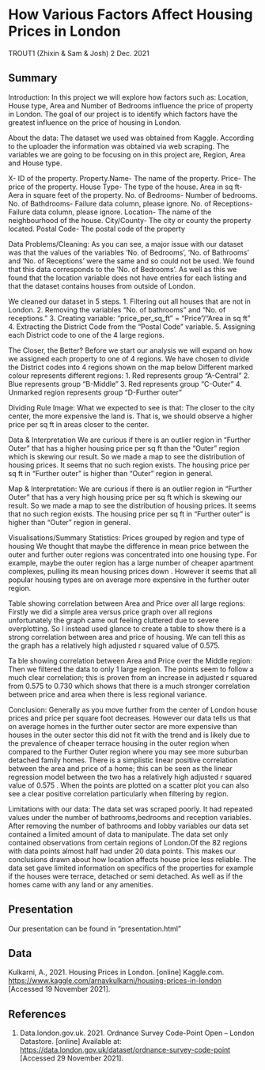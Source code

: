 How Various Factors Affect Housing Prices in London
================
TROUT1 (Zhixin & Sam & Josh)
2 Dec. 2021

## Summary

Introduction: In this project we will explore how factors such as:
Location, House type, Area and Number of Bedrooms influence the price of
property in London. The goal of our project is to identify which factors
have the greatest influence on the price of housing in London.

About the data: The dataset we used was obtained from Kaggle. According
to the uploader the information was obtained via web scraping. The
variables we are going to be focusing on in this project are, Region,
Area and House type.

X- ID of the property. Property.Name- The name of the property. Price-
The price of the property. House Type- The type of the house. Area in sq
ft- Aera in square feet of the property. No. of Bedrooms- Number of
bedrooms. No. of Bathdrooms- Failure data column, please ignore. No. of
Receptions- Failure data column, please ignore. Location- The name of
the neighbourhood of the house. City/County- The city or county the
property located. Postal Code- The postal code of the property

Data Problems/Cleaning: As you can see, a major issue with our dataset
was that the values of the variables ‘No. of Bedrooms’, ‘No. of
Bathrooms’ and ‘No. of Receptions’ were the same and so could not be
used. We found that this data corresponds to the ‘No. of Bedrooms’. As
well as this we found that the location variable does not have entries
for each listing and that the dataset contains houses from outside of
London.

We cleaned our dataset in 5 steps. 1. Filtering out all houses that are
not in London. 2. Removing the variables “No. of bathrooms” and “No. of
receptions.” 3. Creating variable: “price\_per\_sq\_ft” = “Price”/“Area
in sq ft” 4. Extracting the District Code from the “Postal Code”
variable. 5. Assigning each District code to one of the 4 large regions.

The Closer, the Better? Before we start our analysis we will expand on
how we assigned each property to one of 4 regions. We have chosen to
divide the District codes into 4 regions shown on the map below
Different marked colour represents different regions: 1. Red represents
group “A-Central” 2. Blue represents group “B-Middle” 3. Red represents
group “C-Outer” 4. Unmarked region represents group “D-Further outer”

Dividing Rule Image: What we expected to see is that: The closer to the
city center, the more expensive the land is. That is, we should observe
a higher price per sq ft in areas closer to the center.

Data & Interpretation We are curious if there is an outlier region in
“Further Outer” that has a higher housing price per sq ft than the
“Outer” region which is skewing our result. So we made a map to see the
distribution of housing prices. It seems that no such region exists. The
housing price per sq ft in “Further outer” is higher than “Outer” region
in general.

Map & Interpretation: We are curious if there is an outlier region in
“Further Outer” that has a very high housing price per sq ft which is
skewing our result. So we made a map to see the distribution of housing
prices. It seems that no such region exists. The housing price per sq ft
in “Further outer” is higher than “Outer” region in general.

Visualisations/Summary Statistics: Prices grouped by region and type of
housing We thought that maybe the difference in mean price between the
outer and further outer regions was concentrated into one housing type.
For example, maybe the outer region has a large number of cheaper
apartment complexes, pulling its mean housing prices down . However it
seems that all popular housing types are on average more expensive in
the further outer region.

Table showing correlation between Area and Price over all large regions:
Firstly we did a simple area versus price graph over all regions
unfortunately the graph came out feeling cluttered due to severe
overplotting. So I instead used glance to create a table to show there
is a strong correlation between area and price of housing. We can tell
this as the graph has a relatively high adjusted r squared value of
0.575.

Ta ble showing correlation between Area and Price over the Middle
region: Then we filtered the data to only 1 large region. The points
seem to follow a much clear correlation; this is proven from an increase
in adjusted r squared from 0.575 to 0.730 which shows that there is a
much stronger correlation between price and area when there is less
regional variance.

Conclusion: Generally as you move further from the center of London
house prices and price per square foot decreases. However our data tells
us that on average homes in the further outer sector are more expensive
than houses in the outer sector this did not fit with the trend and is
likely due to the prevalence of cheaper terrace housing in the outer
region when compared to the Further Outer region where you may see more
suburban detached family homes. There is a simplistic linear positive
correlation between the area and price of a home; this can be seen as
the linear regression model between the two has a relatively high
adjusted r squared value of 0.575 . When the points are plotted on a
scatter plot you can also see a clear positive correlation particularly
when filtering by region.

Limitations with our data: The data set was scraped poorly. It had
repeated values under the number of bathrooms,bedrooms and reception
variables. After removing the number of bathrooms and lobby variables
our data set contained a limited amount of data to manipulate. The data
set only contained observations from certain regions of London.Of the 82
regions with data points almost half had under 20 data points. This
makes our conclusions drawn about how location affects house price less
reliable. The data set gave limited information on specifics of the
properties for example if the houses were terrace, detached or semi
detached. As well as if the homes came with any land or any amenities.

## Presentation

Our presentation can be found in “presentation.html”

## Data

Kulkarni, A., 2021. Housing Prices in London. \[online\] Kaggle.com.
<https://www.kaggle.com/arnavkulkarni/housing-prices-in-london>
\[Accessed 19 November 2021\].

## References

1.  Data.london.gov.uk. 2021. Ordnance Survey Code-Point Open – London
    Datastore. \[online\] Available at:
    <https://data.london.gov.uk/dataset/ordnance-survey-code-point>
    \[Accessed 29 November 2021\].
